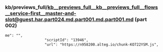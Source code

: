 ### kb/previews_full/kb__previews_full__kb__previews_full__flows__service-first__master-and-slot@guest.har.part024.md.part001.md.part001.md (part 002)

```md
me": "",
                  "scriptId": "13946",
                  "url": "https://n958200.alteg.io/chunk-KO722YSM.js",
         
```

```
